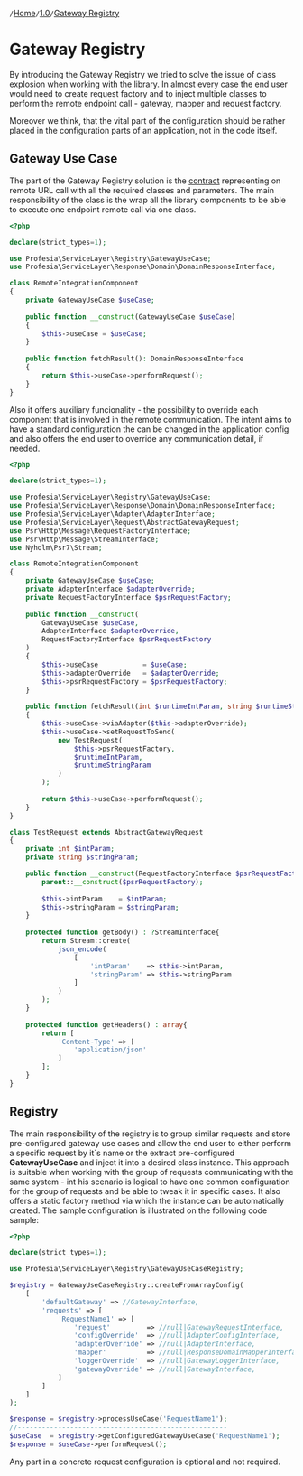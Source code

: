 `/`[Home](/service-layer)`/`[1.0](/service-layer/docs/1.0)`/`[Gateway Registry](10-gateway-registry.html)

# Gateway Registry

By introducing the Gateway Registry we tried to solve the issue of class explosion when working
with the library. In almost every case the end user would need to create request factory and to inject
multiple classes to perform the remote endpoint call - gateway, mapper and request factory.

Moreover we think, that the vital part of the configuration should be rather placed
in the configuration parts of an application, not in the code itself.

## Gateway Use Case

The part of the Gateway Registry solution is the [contract](https://github.com/profesia/service-layer/blob/v0.9.0/src/Registry/GatewayUseCase.php)
representing on remote URL call with all the required classes and parameters.
The main responsibility of the class is the wrap all the library components to be able to execute
one endpoint remote call via one class.

```php
<?php

declare(strict_types=1);

use Profesia\ServiceLayer\Registry\GatewayUseCase;
use Profesia\ServiceLayer\Response\Domain\DomainResponseInterface;

class RemoteIntegrationComponent
{
    private GatewayUseCase $useCase;
    
    public function __construct(GatewayUseCase $useCase)
    {
        $this->useCase = $useCase;
    }
    
    public function fetchResult(): DomainResponseInterface
    {
        return $this->useCase->performRequest();
    }
}
```

Also it offers auxiliary funcionality - the possibility to override each component
that is involved in the remote communication. The intent aims to have a standard configuration
the can be changed in the application config and also offers the end user to override
any communication detail, if needed.

```php
<?php

declare(strict_types=1);

use Profesia\ServiceLayer\Registry\GatewayUseCase;
use Profesia\ServiceLayer\Response\Domain\DomainResponseInterface;
use Profesia\ServiceLayer\Adapter\AdapterInterface;
use Profesia\ServiceLayer\Request\AbstractGatewayRequest;
use Psr\Http\Message\RequestFactoryInterface;
use Psr\Http\Message\StreamInterface;
use Nyholm\Psr7\Stream;

class RemoteIntegrationComponent
{
    private GatewayUseCase $useCase;
    private AdapterInterface $adapterOverride;
    private RequestFactoryInterface $psrRequestFactory;
    
    public function __construct(
        GatewayUseCase $useCase,
        AdapterInterface $adapterOverride,
        RequestFactoryInterface $psrRequestFactory
    )
    {
        $this->useCase           = $useCase;
        $this->adapterOverride   = $adapterOverride;
        $this->psrRequestFactory = $psrRequestFactory;
    }
    
    public function fetchResult(int $runtimeIntParam, string $runtimeStringParam): DomainResponseInterface
    {
        $this->useCase->viaAdapter($this->adapterOverride);
        $this->useCase->setRequestToSend(
            new TestRequest(
                $this->psrRequestFactory,
                $runtimeIntParam,
                $runtimeStringParam
            )
        );
        
        return $this->useCase->performRequest();
    }
}

class TestRequest extends AbstractGatewayRequest
{
    private int $intParam;
    private string $stringParam;

    public function __construct(RequestFactoryInterface $psrRequestFactory, int $intParam, strign $stringParam) {
        parent::__construct($psrRequestFactory);
        
        $this->intParam    = $intParam;
        $this->stringParam = $stringParam;
    }
    
    protected function getBody() : ?StreamInterface{
        return Stream::create(
            json_encode(
                [
                    'intParam'    => $this->intParam,
                    'stringParam' => $this->stringParam
                ]
            )
        );    
    }
    
    protected function getHeaders() : array{
        return [
            'Content-Type' => [
                'application/json'
            ]           
        ];
    }
}
```

## Registry

The main responsibility of the registry is to group similar requests and store pre-configured
gateway use cases and allow the end user to either perform a specific request by it`s name
or the extract pre-configured **GatewayUseCase** and inject it into a desired class instance.
This approach is suitable when working with the group of requests communicating with the
same system - int his scenario is logical to have one common configuration for the group of requests
and be able to tweak it in specific cases.
It also offers a static factory method via which the instance can be automatically created.
The sample configuration is illustrated on the following code sample:

```php
<?php

declare(strict_types=1);

use Profesia\ServiceLayer\Registry\GatewayUseCaseRegistry;

$registry = GatewayUseCaseRegistry::createFromArrayConfig(
    [
        'defaultGateway' => //GatewayInterface,
        'requests' => [
            'RequestName1' => [
                'request'         => //null|GatewayRequestInterface,
                'configOverride'  => //null|AdapterConfigInterface,
                'adapterOverride' => //null|AdapterInterface,
                'mapper'          => //null|ResponseDomainMapperInterface,
                'loggerOverride'  => //null|GatewayLoggerInterface,
                'gatewayOverride' => //null|GatewayInterface,
            ] 
        ]
    ]
);

$response = $registry->processUseCase('RequestName1');
//----------------------------------------------------
$useCase  = $registry->getConfiguredGatewayUseCase('RequestName1');
$response = $useCase->performRequest();
```
Any part in a concrete request configuration is optional and not required.

